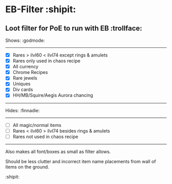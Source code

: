 # EB-Filter :shipit:
## Loot filter for PoE to run with EB :trollface:

Shows: :godmode:
_____________

- [x] Rares > ilvl60 < ilvl74 except rings & amulets
- [x] Rares only used in chaos recipe 
- [x] All currency 
- [x] Chrome Recipes
- [x] Rare jewels 
- [x] Uniques 
- [x] Div cards
- [x] HH/MB/Squire/Aegis Aurora chancing

_____________


Hides: :finnadie:
_____________

- [ ] All magic/normal items 
- [ ] Rares < ilvl60 > ilvl74 besides rings & amulets
- [ ] Rares not used in chaos recipe

_____________
Also makes all font/boxes as small as filter allows. 

Should be less clutter and incorrect item name placements from wall of items on the ground.

:shipit:
